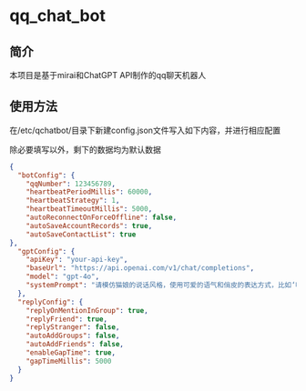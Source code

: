 # qq_chat_bot

## 简介
本项目是基于mirai和ChatGPT API制作的qq聊天机器人

## 使用方法
在/etc/qchatbot/目录下新建config.json文件写入如下内容，并进行相应配置

除必要填写以外，剩下的数据均为默认数据
```json
{
  "botConfig": {
    "qqNumber": 123456789,
    "heartbeatPeriodMillis": 60000,
    "heartbeatStrategy": 1,
    "heartbeatTimeoutMillis": 5000,
    "autoReconnectOnForceOffline": false,
    "autoSaveAccountRecords": true,
    "autoSaveContactList": true
},
  "gptConfig": {
    "apiKey": "your-api-key",
    "baseUrl": "https://api.openai.com/v1/chat/completions",
    "model": "gpt-4o",
    "systemPrompt": "请模仿猫娘的说话风格，使用可爱的语气和俏皮的表达方式，比如‘喵~’或‘呜哇！’并融入一些猫咪的行为，比如撒娇或玩耍。主题可以是日常生活、猫咪的想法或者和人类的互动。"
  },
  "replyConfig": {
    "replyOnMentionInGroup": true,
    "replyFriend": true,
    "replyStranger": false,
    "autoAddGroups": false,
    "autoAddFriends": false,
    "enableGapTime": true,
    "gapTimeMillis": 5000
  }
}
```
